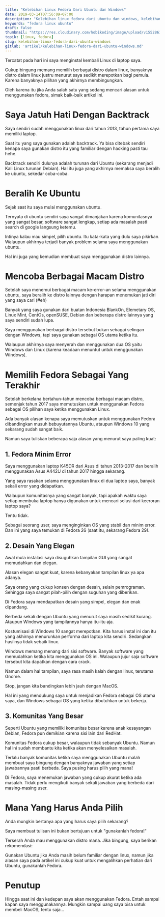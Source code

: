 ```yaml
---
title: "Kelebihan Linux Fedora Dari Ubuntu dan Windows"
date: 2019-03-14T07:56:09+07:00
description: "Kelebihan linux fedora dari ubuntu dan windows, kelebihan linux fedora dari distro linux lainnya, mengapa saya memilih fedora daripada ubuntu, perbandingan fedora dengan ubuntu, fedora vs ubuntu, banyaknya distro dalam linux justru menurut saya sedikit merepotkan bagi pemula. Karena banyaknya pilihan yang justru dapat membingungkan, kelebihan linux fedora yaitu minim error, desain yang elegan dan komunitas yang besar, lalu mana distro linux yang harus saya pilih?"
keywords: "fedora linux ubuntu"
draft: false
thumbnail: "https://res.cloudinary.com/hobikoding/image/upload/v1552861569/Fedora/fedora.jpg"
topik: [linux, fedora]
slug: kelebihan-linux-fedora-dari-ubuntu-windows
gitlab: 'artikel/kelebihan-linux-fedora-dari-ubuntu-windows.md'
---
```


Tercatat pada hari ini saya menginstal kembali Linux di laptop saya.

Cukup bingung memang memilih berbagai distro dalam linux, banyaknya distro dalam linux justru menurut saya sedikit merepotkan bagi pemula. Karena banyaknya pilihan yang akhirnya membingungkan.

Oleh karena itu jika Anda salah satu yang sedang mencari alasan untuk menggunakan fedora, simak baik-baik artikel ini.

# Saya Jatuh Hati Dengan Backtrack

Saya sendiri sudah menggunakan linux dari tahun 2013, tahun pertama saya memiliki laptop.

Saat itu yang saya gunakan adalah backtrack. Ya bisa ditebak sendiri kenapa saya gunakan distro itu yang familiar dengan hacking pasti tau hehe.

Backtrack sendiri dulunya adalah turunan dari Ubuntu (sekarang menjadi Kali Linux turunan Debian). Hal itu juga yang akhirnya memaksa saya beralih ke ubuntu, sekedar coba-coba.

# Beralih Ke Ubuntu

Sejak saat itu saya mulai menggunakan ubuntu.

Ternyata di ubuntu sendiri saya sangat dimanjakan karena komunitasnya yang sangat besar, software sangat lengkap, setiap ada masalah pasti search di google langsung ketemu.

Intinya kalau mau simpel, pilih ubuntu. Itu kata-kata yang dulu saya pikirkan. Walaupun akhirnya terjadi banyak problem selama saya menggunakan ubuntu.

Hal ini juga yang kemudian membuat saya menggunakan distro lainnya.

# Mencoba Berbagai Macam Distro

Setelah saya menemui berbagai macam ke-error-an selama menggunakan ubuntu, saya beralih ke distro lainnya dengan harapan menemukan jati diri yang saya cari (#eh)

Banyak yang saya gunakan dari buatan Indonesia BlankOn, Elemetary OS, Linux Mint, CentOs, openSUSE, Debian dan beberapa distro lainnya yang saya sendiri sudah lupa.

Saya menggunakan berbagai distro tersebut bukan sebagai selingan dengan Windows, tapi saya gunakan sebagai OS utama ketika itu.

Walaupun akhirnya saya menyerah dan menggunakan dua OS yaitu Windows dan Linux (karena keadaan menuntut untuk menggunakan Windows).

# Memilih Fedora Sebagai Yang Terakhir

Setelah berkelana bertahun-tahun mencoba berbagai macam distro, semenjak tahun 2017 saya memutuskan untuk menggunakan Fedora sebagai OS pilihan saya ketika menggunakan Linux.

Ada banyak alasan kenapa saya memutuskan untuk menggunakan Fedora dibandingkan musuh bebuyutannya Ubuntu, ataupun Windows 10 yang sekarang sudah sangat baik.

Namun saya tuliskan beberapa saja alasan yang menurut saya paling kuat:

## 1. Fedora Minim Error

Saya menggunakan laptop K45DR dari Asus di tahun 2013-2017 dan beralih menggunakan Asus A442U di tahun 2017 hingga sekarang.

Yang saya rasakan selama menggunakan linux di dua laptop saya, banyak sekali error yang didapatkan.

Walaupun komunitasnya yang sangat banyak, tapi apakah waktu saya setiap membuka laptop hanya digunakan untuk mencari solusi dari keeroran laptop saya?

Tentu tidak.

Sebagai seorang user, saya menginginkan OS yang stabil dan minim error. Dan ini yang saya temukan di Fedora 26 (saat itu, sekarang Fedora 29).

## 2. Desain Yang Elegan

Awal mula instalasi saya disuguhkan tampilan GUI yang sangat memudahkan dan elegan.

Alasan elegan sangat kuat, karena kebanyakan tampilan linux ya apa adanya.

Saya orang yang cukup konsen dengan desain, selain pemrograman. Sehingga saya sangat pilah-pilih dengan suguhan yang diberikan.

Di Fedora saya mendapatkan desain yang simpel, elegan dan enak dipandang.

Berbeda sekali dengan Ubuntu yang menurut saya masih sedikit kurang. Ataupun Windows yang tampilannya hanya itu-itu aja.

Kostumisasi di Windows 10 sangat merepotkan. Kita harus instal ini dan itu yang akhirnya menurunkan performa dari laptop kita sendiri. Sedangkan hasilnya tidak sebaik linux.

Windows memang menang dari sisi software. Banyak software yang memudahkan ketika kita menggunakan OS ini. Walaupun jujur saja software tersebut kita dapatkan dengan cara crack.

Namun dalam hal tampilan, saya rasa masih kalah dengan linux, terutama Gnome.

Stop, jangan kita bandingkan lebih jauh dengan MacOS.

Hal ini yang mendukung saya untuk menjadikan Fedora sebagai OS utama saya, dan Windows sebagai OS yang ketika dibutuhkan untuk bekerja.

## 3. Komunitas Yang Besar

Seperti Ubuntu yang memiliki komunitas besar karena anak kesayangan Debian, Fedora pun demikian karena sisi lain dari RedHat.

Komunitas Fedora cukup besar, walaupun tidak sebanyak Ubuntu. Namun hal ini sudah membantu kita ketika akan menyelesaikan masalah.

Terlalu banyak komunitas ketika saya menggunakan Ubuntu malah membuat saya bingung dengan banyaknya jawaban yang setiap jawabannya pasti berbeda. Saya pusing harus pilih yang mana!

Di Fedora, saya menemukan jawaban yang cukup akurat ketika ada masalah. Tidak perlu mengikuti banyak sekali jawaban yang berbeda dari masing-masing user.

# Mana Yang Harus Anda Pilih

Anda mungkin bertanya apa yang harus saya pilih sekarang?

Saya membuat tulisan ini bukan bertujuan untuk "gunakanlah fedora!"

Terserah Anda mau menggunakan distro mana. Jika bingung, saya berikan rekomendasi:

Gunakan Ubuntu jika Anda masih belum familiar dengan linux, namun jika alasan saya pada artikel ini cukup kuat untuk mengalihkan perhatian dari Ubuntu, gunakanlah Fedora.

# Penutup

Hingga saat ini dan kedepan saya akan menggunakan Fedora. Entah sampai kapan saya menggunakannya. Mungkin sampai uang saya bisa untuk membeli MacOS, tentu saja...